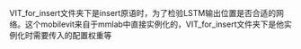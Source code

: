 VIT_for_insert文件夹下是insert原语时，为了检验LSTM输出位置是否合适的网络。这个mobilevit来自于mmlab中直接实例化的，VIT_for_insert文件夹下是他实例化时需要传入的配置权重等

